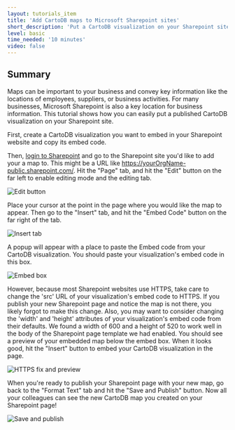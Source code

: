 ```yaml
---
layout: tutorials_item
title: 'Add CartoDB maps to Microsoft Sharepoint sites'
short_description: 'Put a CartoDB visualization on your Sharepoint site in just a few seconds.'
level: basic
time_needed: '10 minutes'
video: false
---
```


## Summary

Maps can be important to your business and convey key information like the locations of employees, suppliers, or business activities. For many businesses, Microsoft Sharepoint is also a key location for business information. This tutorial shows how you can easily put a published CartoDB visualization on your Sharepoint site.

First, create a CartoDB visualization you want to embed in your Sharepoint website and copy its embed code.

Then, [login to Sharepoint](https://portal.office.com/Home) and go to the Sharepoint site you'd like to add your a map to. This might be a URL like <https://yourOrgName-public.sharepoint.com/>. Hit the "Page" tab, and hit the "Edit" button on the far left to enable editing mode and the editing tab.

<p class="wrap-border"><img src="{{ '/img/layout/tutorials/sharepoint/img1.png' | prepend: site.baseurl }}" alt="Edit button" /></p>

Place your cursor at the point in the page where you would like the map to appear. Then go to the "Insert" tab, and hit the "Embed Code" button on the far right of the tab.

<p class="wrap-border"><img src="{{ '/img/layout/tutorials/sharepoint/img2.png' | prepend: site.baseurl }}" alt="Insert tab" /></p>

A popup will appear with a place to paste the Embed code from your CartoDB visualization. You should paste your visualization's embed code in this box.

<p class="wrap-border"><img src="{{ '/img/layout/tutorials/sharepoint/img3.png' | prepend: site.baseurl }}" alt="Embed box" /></p>

However, because most Sharepoint websites use HTTPS, take care to change the 'src' URL of your visualization's embed code to HTTPS. If you publish your new Sharepoint page and notice the map is not there, you likely forgot to make this change. Also, you may want to consider changing the 'width' and 'height' attributes of your visualization's embed code from their defaults. We found a width of 600 and a height of 520 to work well in the body of the Sharepoint page template we had enabled. You should see a preview of your embedded map below the embed box. When it looks good, hit the "Insert" button to embed your CartoDB visualization in the page.

<p class="wrap-border"><img src="{{ '/img/layout/tutorials/sharepoint/img4.png' | prepend: site.baseurl }}" alt="HTTPS fix and preview" /></p>

When you're ready to publish your Sharepoint page with your new map, go back to the "Format Text" tab and hit the "Save and Publish" button. Now all your colleagues can see the new CartoDB map you created on your Sharepoint page!

<p class="wrap-border"><img src="{{ '/img/layout/tutorials/sharepoint/img5.png' | prepend: site.baseurl }}" alt="Save and publish" /></p>

